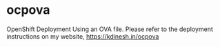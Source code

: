 # ocpova
OpenShift Deployment Using an OVA file.
Please refer to the deployment instructions on my website, https://kdinesh.in/ocpova
